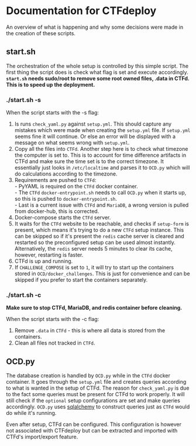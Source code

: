 # Documentation for CTFdeploy
An overview of what is happening and why some decisions were made in the creation of these scripts.

## start.sh
The orchestration of the whole setup is controlled by this simple script. The first thing the script does is check what flag is set and execute accordingly.   
<b>`start.sh` needs sudo/root to remove some root owned files, .data in CTFd. This is to speed up the deployment.</b>

### ./start.sh -s
When the script starts with the -s flag:  
  1. Is runs `check_yaml.py` against `setup.yml`. This should capture any mistakes which were made when creating the `setup.yml` file. If `setup.yml` seems fine it will continue. Or else an error will be displayed with a message on what seems wrong with `setup.yml`.
  2. Copy all the files into `CTFd`. Another step here is to check what timezone the computer is set to. This is to account for time difference artifacts in CTFd and make sure the time set is to the correct timezone. It essentially just looks in `/etc/localtime` and parses it to `OCD.py` which will do calculations according to the timezone.
  3. Requirements are pushed to `CTFd`:   
    - PyYAML is required on the `CTFd` docker container.   
    - The `CTFd` `docker-entrypoint.sh` needs to call `OCD.py` when it starts up, so this is pushed to `docker-entrypoint.sh`.  
    - Last is a current issue with `CTFd` and `MariaDB`, a wrong version is pulled from docker-hub, this is corrected.  
  4. Docker-compose starts the `CTFd` server.
  5. It waits for the `CTFd` website to be reachable, and checks if `setup-form` is present, which means it's trying to do a new `CTFd` setup instance. This can be skipped so if it's present the `redis` cache server is cleared and restarted so the preconfigured setup can be used almost instantly. Alternatively, the `redis` server needs 5 minutes to clear its cache, however, restarting is faster.
  6. CTFd is up and running.
  7. If `CHALLENGE_COMPOSE` is set to `1`, it will try to start up the containers stored in `OCD/docker_challenges`. This is just for convenience and can be skipped if you prefer to start the containers separately.

### ./start.sh -c
<b>Make sure to stop CTFd, MariaDB, and redis container before cleaning.</b>

When the script starts with the -c flag:  
  1. Remove `.data` in `CTFd` - this is where all data is stored from the containers.
  2. Clean all files not tracked in `CTFd`.

## OCD.py
The database creation is handled by `OCD.py` while in the `CTFd` docker container. It goes through the `setup.yml` file and creates queries according to what is wanted in the setup of CTFd. The reason for `check_yaml.py` is due to the fact some queries must be present for CTFd to work properly. It will still check if the `optional` setup configurations are set and make queries accordingly. `OCD.py` uses [sqlalchemy](https://www.sqlalchemy.org/) to construct queries just as `CTFd` would do while it's running. 

Even after setup, CTFd can be configured. This configuration is however not associated with CTFdeploy but can be extracted and imported with CTFd's import/export feature. 
